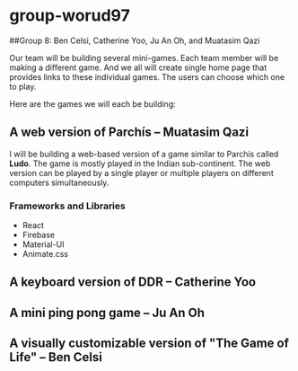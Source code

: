 # group-worud97

##Group 8: Ben Celsi, Catherine Yoo, Ju An Oh, and Muatasim Qazi

Our team will be building several mini-games.
Each team member will be making a different game. And we all will create single home page that provides links to these individual games. The users can choose which one to play. 

Here are the games we will each be building:

## A web version of Parchís – Muatasim Qazi
I will be building a web-based version of a game similar to Parchís called **Ludo**. The game is mostly played in the Indian sub-continent. The web version can be played by a single player or multiple players on different computers simultaneously.

### Frameworks and Libraries
* React
* Firebase
* Material-UI
* Animate.css


## A keyboard version of DDR – Catherine Yoo
## A mini ping pong game – Ju An Oh
## A visually customizable version of "The Game of Life" – Ben Celsi